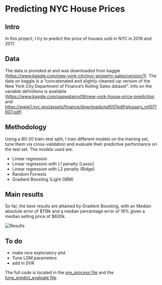 # Predicting NYC House Prices

## Intro
In this project, I try to predict the price of houses sold in NYC in 2016 and 2017.

## Data
The data is provided at and was downloaded from kaggle (https://www.kaggle.com/new-york-city/nyc-property-sales/version/1). The data on kaggle is a “concatenated and slightly cleaned-up version of the New York City Department of Finance’s Rolling Sales dataset”. Info on the variable definitions is available (https://www.kaggle.com/saswataroy09/new-york-house-price-prediction and https://www1.nyc.gov/assets/finance/downloads/pdf/07pdf/glossary_rsf071607.pdf)

## Methodology
Using a 80-20 train-test split, I train different models on the training set, tune them via cross-validation and evaluate their predictive performance on the test set. The models used are:

* Linear regression
* Linear regression with L1 penalty (Lasso)
* Linear regression with L2 penalty (Ridge)
* Random Forrests
* Gradient Boosting (Light GBM)

## Main results
So far, the best results are attained by Gradient Boosting, with an Median absolute error of $119k and a median percentage error of 18% given a median selling price of $630k.

![Results](/figures/model_performance_lgbm_zoom.png)

## To do

* make nice exploratory plot
* Tune LGM parameters
* add in SVR

The full code is located in the [pre_process file](pre_process.py) and the  [tune_predict_evaluate file](tune_predict_evaluate.py).
